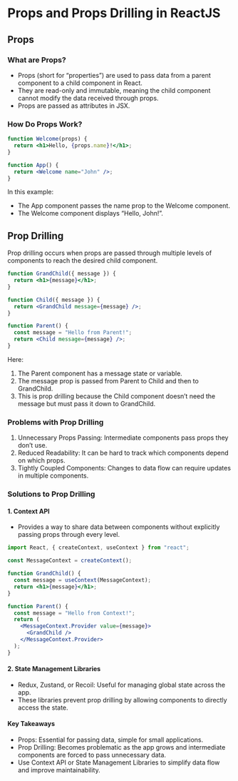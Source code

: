 # Props and Props Drilling in ReactJS

## Props

### What are Props?

- Props (short for “properties”) are used to pass data from a parent component to a child component in React.
- They are read-only and immutable, meaning the child component cannot modify the data received through props.
- Props are passed as attributes in JSX.

### How Do Props Work?

```jsx
function Welcome(props) {
  return <h1>Hello, {props.name}!</h1>;
}

function App() {
  return <Welcome name="John" />;
}
```

In this example:

- The App component passes the name prop to the Welcome component.
- The Welcome component displays “Hello, John!”.

## Prop Drilling

Prop drilling occurs when props are passed through multiple levels of components to reach the desired child component.

```jsx
function GrandChild({ message }) {
  return <h1>{message}</h1>;
}

function Child({ message }) {
  return <GrandChild message={message} />;
}

function Parent() {
  const message = "Hello from Parent!";
  return <Child message={message} />;
}
```

Here:

1. The Parent component has a message state or variable.
2. The message prop is passed from Parent to Child and then to GrandChild.
3. This is prop drilling because the Child component doesn’t need the message but must pass it down to GrandChild.

### Problems with Prop Drilling

1. Unnecessary Props Passing: Intermediate components pass props they don’t use.
2. Reduced Readability: It can be hard to track which components depend on which props.
3. Tightly Coupled Components: Changes to data flow can require updates in multiple components.

### Solutions to Prop Drilling

#### 1. Context API

- Provides a way to share data between components without explicitly passing props through every level.

```jsx
import React, { createContext, useContext } from "react";

const MessageContext = createContext();

function GrandChild() {
  const message = useContext(MessageContext);
  return <h1>{message}</h1>;
}

function Parent() {
  const message = "Hello from Context!";
  return (
    <MessageContext.Provider value={message}>
      <GrandChild />
    </MessageContext.Provider>
  );
}
```

#### 2. State Management Libraries

- Redux, Zustand, or Recoil: Useful for managing global state across the app.
- These libraries prevent prop drilling by allowing components to directly access the state.

#### Key Takeaways

- Props: Essential for passing data, simple for small applications.
- Prop Drilling: Becomes problematic as the app grows and intermediate components are forced to pass unnecessary data.
- Use Context API or State Management Libraries to simplify data flow and improve maintainability.
